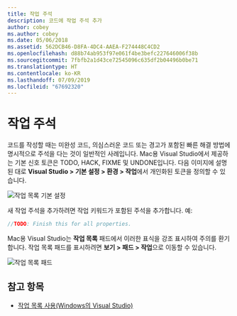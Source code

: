 ```yaml
---
title: 작업 주석
description: 코드에 작업 주석 추가
author: cobey
ms.author: cobey
ms.date: 05/06/2018
ms.assetid: 562DCB46-D8FA-4DC4-AAEA-F274448C4CD2
ms.openlocfilehash: d88b74ab953f97e061f4be3befc227646006f38b
ms.sourcegitcommit: 7fbfb2a1d43ce72545096c635df2b04496b0be71
ms.translationtype: HT
ms.contentlocale: ko-KR
ms.lasthandoff: 07/09/2019
ms.locfileid: "67692320"
---
```

# <a name="task-comments"></a>작업 주석

코드를 작성할 때는 미완성 코드, 의심스러운 코드 또는 경고가 포함된 빠른 해결 방법에 명시적으로 주석을 다는 것이 일반적인 사례입니다. Mac용 Visual Studio에서 제공하는 기본 신호 토큰은 TODO, HACK, FIXME 및 UNDONE입니다. 다음 이미지에 설명된 대로 **Visual Studio > 기본 설정 > 환경 > 작업**에서 개인화된 토큰을 정의할 수 있습니다.

![작업 목록 기본 설정](media/source-editor-image10.png)

새 작업 주석을 추가하려면 작업 키워드가 포함된 주석을 추가합니다. 예:

```csharp
//TODO: Finish this for all properties.
```

Mac용 Visual Studio는 **작업 목록** 패드에서 이러한 표식을 강조 표시하여 주의를 환기합니다. 작업 목록 패드를 표시하려면 **보기 > 패드 > 작업**으로 이동할 수 있습니다.

![작업 목록 패드](media/source-editor-image11.png)

## <a name="see-also"></a>참고 항목

- [작업 목록 사용(Windows의 Visual Studio)](/visualstudio/ide/using-the-task-list)